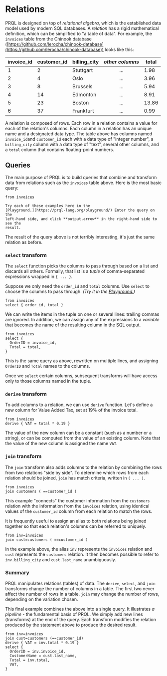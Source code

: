 # Relations

PRQL is designed on top of _relational algebra_, which is the established data
model used by modern SQL databases. A _relation_ has a rigid mathematical
definition, which can be simplified to "a table of data". For example, the
`invoices` table from the Chinook database
([https://github.com/lerocha/chinook-database](https://github.com/lerocha/chinook-database))
looks like this:

| invoice_id | customer_id | billing_city | _other columns_ | total |
| ---------- | ----------- | ------------ | :-------------: | ----- |
| 1          | 2           | Stuttgart    |       ...       | 1.98  |
| 2          | 4           | Oslo         |       ...       | 3.96  |
| 3          | 8           | Brussels     |       ...       | 5.94  |
| 4          | 14          | Edmonton     |       ...       | 8.91  |
| 5          | 23          | Boston       |       ...       | 13.86 |
| 6          | 37          | Frankfurt    |       ...       | 0.99  |

A relation is composed of rows. Each row in a relation contains a value for each
of the relation's columns. Each column in a relation has an unique name and a
designated data type. The table above has columns named `invoice_id`and
`customer_id` each with a data type of "integer number", a `billing_city` column
with a data type of "text", several other columns, and a `total` column that
contains floating-point numbers.

## Queries

The main purpose of PRQL is to build queries that combine and transform data
from relations such as the `invoices` table above. Here is the most basic query:

```prql no-eval
from invoices
```

```admonish note
Try each of these examples here in the
[Playground.](https://prql-lang.org/playground/) Enter the query on the
left-hand side, and click **output.arrow** in the right-hand side to see the
result.
```

The result of the query above is not terribly interesting, it's just the same
relation as before.

### `select` transform

The `select` function picks the columns to pass through based on a list and
discards all others. Formally, that list is a _tuple_ of comma-separated
expressions wrapped in `{ ... }`.

Suppose we only need the `order_id` and `total` columns. Use `select` to choose
the columns to pass through. _(Try it in the
[Playground.](https://prql-lang.org/playground/))_

```prql no-eval
from invoices
select { order_id, total }
```

We can write the items in the tuple on one or several lines: trailing commas are
ignored. In addition, we can assign any of the expressions to a _variable_ that
becomes the name of the resulting column in the SQL output.

```prql no-eval
from invoices
select {
  OrderID = invoice_id,
  Total = total,
}
```

This is the same query as above, rewritten on multiple lines, and assigning
`OrderID` and `Total` names to the columns.

Once we `select` certain columns, subsequent transforms will have access only to
those columns named in the tuple.

### `derive` transform

To add columns to a relation, we can use `derive` function. Let's define a new
column for Value Added Tax, set at 19% of the invoice total.

```prql no-eval
from invoices
derive { VAT = total * 0.19 }
```

<!-- todo: make sure that the new column is unnamed -->

The value of the new column can be a constant (such as a number or a string), or
can be computed from the value of an existing column. Note that the value of the
new column is assigned the name `VAT`.

### `join` transform

The `join` transform also adds columns to the relation by combining the rows
from two relations "side by side". To determine which rows from each relation
should be joined, `join` has match criteria, written in `( ... )`.

```prql no-eval
from invoices
join customers ( ==customer_id )
```

This example "connects" the customer information from the `customers` relation
with the information from the `invoices` relation, using identical values of the
`customer_id` column from each relation to match the rows.

It is frequently useful to assign an alias to both relations being joined
together so that each relation's columns can be referred to uniquely.

```prql no-eval
from inv=invoices
join cust=customers ( ==customer_id )
```

In the example above, the alias `inv` represents the `invoices` relation and
`cust` represents the `customers` relation. It then becomes possible to refer to
`inv.billing_city` and `cust.last_name` unambiguously.

### Summary

PRQL manipulates relations (tables) of data. The `derive`, `select`, and `join`
transforms change the number of columns in a table. The first two never affect
the number of rows in a table. `join` may change the number of rows, depending
on the variation chosen.

This final example combines the above into a single query. It illustrates _a
pipeline_ - the fundamental basis of PRQL. We simply add new lines (transforms)
at the end of the query. Each transform modifies the relation produced by the
statement above to produce the desired result.

```prql no-eval
from inv=invoices
join cust=customers (==customer_id)
derive { VAT = inv.total * 0.19 }
select {
  OrderID = inv.invoice_id,
  CustomerName = cust.last_name,
  Total = inv.total,
  VAT,
}
```

<!-- PRQL uses the data from... _Where does our data come from? Do we use some canonical version?_ -->

